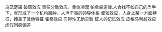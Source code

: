 ﻿鸟笼逻辑
破窗效应
责任分散效应，集体冷漠
帕金森定律,人会找不如自己的当手下，就形成了一个机构臃肿，人浮于事的领导体系
晕轮效应，人身上某一方面特征，掩盖了其他特征
霍桑效应
习得性无助实验
证人的记忆效应
皮格马利翁效应
虚假同感偏差
